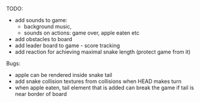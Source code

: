 TODO:
- add sounds to game:
  - background music,
  - sounds on actions: game over, apple eaten etc
- add obstacles to board
- add leader board to game - score tracking
- add reaction for achieving maximal snake length (protect game from it)

Bugs:
- apple can be rendered inside snake tail
- add snake collision textures from collisions when HEAD makes turn
- when apple eaten, tail element that is added can break the game if tail is near border of board
